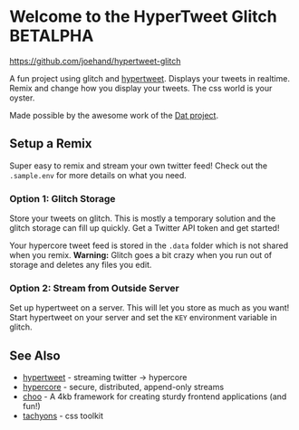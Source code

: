 Welcome to the HyperTweet Glitch BETALPHA
=========================

https://github.com/joehand/hypertweet-glitch

A fun project using glitch and [hypertweet](https://github.com/joehand/hypertweet). Displays your tweets in realtime. Remix and change how you display your tweets. The css world is your oyster.

Made possible by the awesome work of the [Dat project](https://datproject.org).

Setup a Remix
------------

Super easy to remix and stream your own twitter feed! Check out the `.sample.env` for more details on what you need.

### Option 1: Glitch Storage

Store your tweets on glitch. This is mostly a temporary solution and the glitch storage can fill up quickly. Get a Twitter API token and get started!

Your hypercore tweet feed is stored in the `.data` folder which is not shared when you remix. **Warning:** Glitch goes a bit crazy when you run out of storage and deletes any files you edit.

### Option 2: Stream from Outside Server

Set up hypertweet on a server. This will let you store as much as you want! Start hypertweet on your server and set the `KEY` environment variable in glitch.

## See Also

* [hypertweet](https://github.com/joehand/hypertweet) - streaming twitter -> hypercore
* [hypercore](https://github.com/mafintosh/hypercore) - secure, distributed, append-only streams
* [choo](https://github.com/yoshuawuyts/choo) - A 4kb framework for creating sturdy frontend applications (and fun!)
* [tachyons](tachyons.io) - css toolkit
